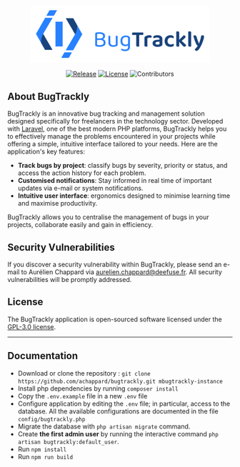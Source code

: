 <p align="center"><img src="https://raw.githubusercontent.com/achappard/bugtrackly/refs/heads/master/public/images/bugtrackly-logo.png" width="400" alt="BugTrackly Logo"></p>
<p align="center">
<a href="https://github.com/achappard/bugtrackly/releases/latest"><img src="https://img.shields.io/github/v/release/achappard/bugtrackly" alt="Release"></a>
<a href="https://opensource.org/license/gpl-3-0" target="_blank"><img src="https://img.shields.io/github/license/achappard/bugtrackly" alt="License"></a>
<img src="https://img.shields.io/github/contributors/achappard/bugtrackly" alt="Contributors">
</p>

## About BugTrackly

BugTrackly is an innovative bug tracking and management solution designed specifically for freelancers in the technology sector. Developed with [Laravel](https://laravel.com), one of the best modern PHP platforms, BugTrackly helps you to effectively manage the problems encountered in your projects while offering a simple, intuitive interface tailored to your needs. Here are the application's key features:


- **Track bugs by project**: classify bugs by severity, priority or status, and access the action history for each problem.
- **Customised notifications**: Stay informed in real time of important updates via e-mail or system notifications.
- **Intuitive user interface**: ergonomics designed to minimise learning time and maximise productivity.

BugTrackly allows you to centralise the management of bugs in your projects, collaborate easily and gain in efficiency.


## Security Vulnerabilities

If you discover a security vulnerability within BugTrackly, please send an e-mail to Aurélien Chappard via [aurelien.chappard@deefuse.fr](mailto:aurelien.chappard@deefuse.fr). All security vulnerabilities will be promptly addressed.

## License

The BugTrackly application is open-sourced software licensed under the [GPL-3.0 license](https://opensource.org/license/gpl-3-0).


---

## Documentation

- Download or clone the repository : `git clone https://github.com/achappard/bugtrackly.git mbugtrackly-instance`
- Install php dependencies by running `composer install`
- Copy the `.env.example` file in a new `.env` file
- Configure application by editing the `.env` file; in particular, access to the database. All the available configurations are documented in the file `config/bugtrackly.php`
- Migrate the database with `php artisan migrate` command.
- Create **the first admin user** by running the interactive command `php artisan bugtrackly:default_user`.
- Run `npm install`
- Run `npm run build`
